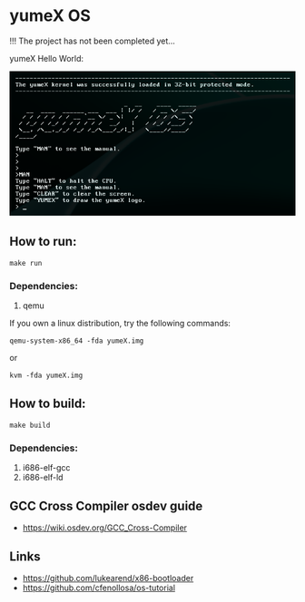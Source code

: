 # yumeX OS

!!! The project has not been completed yet...

yumeX Hello World:

<img src="attachments/png/yumeX.png" alt="" width="600">

## How to run:
```
make run
```

### Dependencies:
1) qemu

If you own a linux distribution, try the following commands:

```
qemu-system-x86_64 -fda yumeX.img
```

or

```
kvm -fda yumeX.img
```

## How to build:
```
make build
```

### Dependencies:
1) i686-elf-gcc
2) i686-elf-ld

## GCC Cross Compiler osdev guide
- https://wiki.osdev.org/GCC_Cross-Compiler

## Links
- https://github.com/lukearend/x86-bootloader
- https://github.com/cfenollosa/os-tutorial